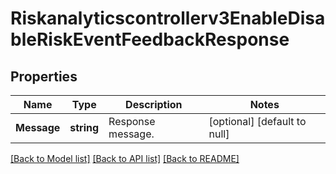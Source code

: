 # Riskanalyticscontrollerv3EnableDisableRiskEventFeedbackResponse

## Properties
Name | Type | Description | Notes
------------ | ------------- | ------------- | -------------
**Message** | **string** | Response message. | [optional] [default to null]

[[Back to Model list]](../README.md#documentation-for-models) [[Back to API list]](../README.md#documentation-for-api-endpoints) [[Back to README]](../README.md)

